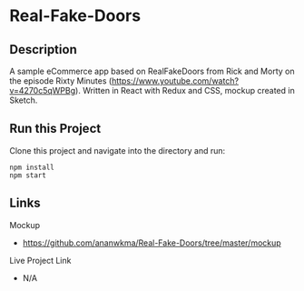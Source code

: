 # Real-Fake-Doors

## Description

A sample eCommerce app based on RealFakeDoors from Rick and Morty on the episode Rixty Minutes (https://www.youtube.com/watch?v=4270c5qWPBg). Written in React with Redux and CSS, mockup created in Sketch.

## Run this Project

Clone this project and navigate into the directory and run:

```
npm install
npm start
```
## Links

Mockup

- https://github.com/ananwkma/Real-Fake-Doors/tree/master/mockup

Live Project Link

- N/A

